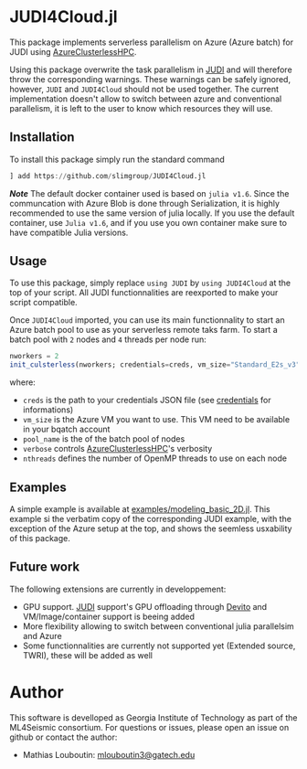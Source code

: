 # JUDI4Cloud.jl

This package implements serverless parallelism on Azure (Azure batch) for JUDI using [AzureClusterlessHPC](https://github.com/microsoft/AzureClusterlessHPC.jl). 

Using this package overwrite the task parallelism in [JUDI](https://github.com/slimgroup/JUDI.jl) and will therefore throw the corresponding warnings. These warnings can be safely ignored, however, `JUDI` and `JUDI4Cloud` should not be used together. The current implementation doesn't allow to switch between azure and conventional parallelism, it is left to the user to know which resources they will use.

## Installation

To install this package simply run the standard command

```julia
] add https://github.com/slimgroup/JUDI4Cloud.jl
```

***Note*** The default docker container used is based on `julia v1.6`. Since the communcation with Azure Blob is done through Serialization, it is highly recommended to use the same version of julia locally. If you use the default container, use `Julia v1.6`, and if you use you own container make sure to have compatible Julia versions.


## Usage

To use this package, simply replace `using JUDI` by `using JUDI4Cloud` at the top of your script. All JUDI functionnalities are reexported to make your script compatible.

Once `JUDI4Cloud` imported, you can use its main functionnality to start an Azure batch pool to use as your serverless remote taks farm. To start a batch pool with `2` nodes and `4` threads per node run:

```julia
nworkers = 2
init_culsterless(nworkers; credentials=creds, vm_size="Standard_E2s_v3", pool_name="PoolTest", verbose=1, nthreads=4)
```

where:
- `creds` is the path to your credentials JSON file (see [credentials](https://microsoft.github.io/AzureClusterlessHPC.jl/credentials/) for informations)
- `vm_size` is the Azure VM you want to use. This VM need to be available in your bqatch account
- `pool_name`  is the of the batch pool of nodes
- `verbose` controls [AzureClusterlessHPC](https://github.com/microsoft/AzureClusterlessHPC.jl)'s verbosity
- `nthreads` defines the number of OpenMP threads to use on each node

## Examples

A simple example is available at [examples/modeling_basic_2D.jl](https://github.gatech.edu/mlouboutin3/JUDI4Cloud.jl/blob/master/examples/modeling_basic_2D.jl). This example si the verbatim copy of the corresponding JUDI example, with the exception of the Azure setup at the top, and shows the seemless usxability of this package.

## Future work

The following extensions are currently in developpement:

- GPU support. [JUDI](https://github.com/slimgroup/JUDI.jl) support's GPU offloading through [Devito](https://github.com/devitocodes/devito) and VM/Image/container support is beeing added
- More flexibility allowing to switch between conventional julia parallelsim and Azure
- Some functionnalities are currently not supported yet (Extended source, TWRI), these will be added as well


# Author

This software is develloped as Georgia Institute of Technology as part of the ML4Seismic consortium. For questions or issues, please open an issue on github or contact the author:

- Mathias Louboutin: mlouboutin3@gatech.edu

